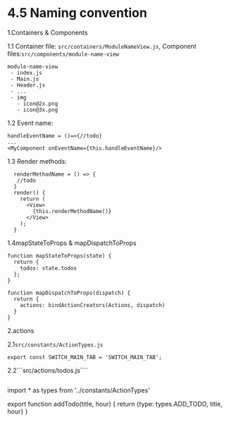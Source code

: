 # 4.5 Naming convention

1.Containers & Components

1.1 Container file: ```src/containers/ModuleNameView.js```, Component files:```src/components/module-name-view```
```
module-name-view
 - index.js
 - Main.js
 - Header.js
 - ...
 - img
   - icon@2x.png
   - icon@3x.png
```

1.2 Event name: 

```
handleEventName = ()=>{//todo}
...
<MyComponent onEventName={this.handleEventName}/>
```

1.3 Render methods:

```
  renderMethodName = () => {
   //todo
  }
  render() {
    return (
      <View>
        {this.renderMethodName()}
      </View>
    );
  }
````
1.4mapStateToProps & mapDispatchToProps

```
function mapStateToProps(state) {
  return {
    todos: state.todos
  };
}

function mapDispatchToProps(dispatch) {
  return {
    actions: bindActionCreators(Actions, dispatch)
  }
}
```

2.actions

2.1```src/constants/ActionTypes.js```

````
export const SWITCH_MAIN_TAB = 'SWITCH_MAIN_TAB';

````
2.2```src/actions/todos.js````
```

```
import * as types from '../constants/ActionTypes'

export function addTodo(title, hour) {
  return {type: types.ADD_TODO, title, hour}
}
```